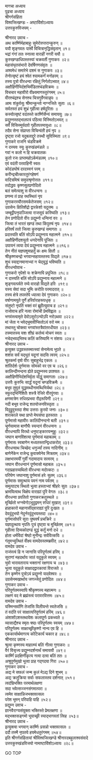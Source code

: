 मागचा अध्याय  
पुढचा अध्याय  
श्रीगर्गसंहिता  
विश्वजित्खण्डः - अष्टाविंशोऽध्यायः  
उत्तरकुरुविजयम् -  
  
श्रीनारद उवाच -  
अथ कार्ष्णिर्महाबाहुः सुमेरोरुत्तरान्कुरुन् ॥  
ययौ शृङ्गवतः पार्श्वे विचित्रानृद्धिसंवृतान् ॥१॥  
भद्रां गंगां ततः स्नात्वा वाराहीं नगरी ययौ ॥  
कुरुखण्डाधिपस्तस्यां चक्रवर्ती गुणाकरः ॥२॥  
महासंभृतसंभारो देवर्षिगणसंवृतः ॥  
अश्वमेधं समारेभे दशमं स गुणाकरः ॥३॥  
तेनोत्सृष्टं हयं श्वेतं श्यामकर्णं मनोहरम् ॥  
तस्य पुत्रो वीरधन्वा रक्षितुं निर्गतोऽभवत् ॥४॥  
अक्षौहिणीभिर्दशभिर्मंडितश्चंडविक्रमः ॥  
विचचार महावीरो वीक्ष्यमाणस्तुरंगमम् ॥५॥  
वीरश्चंद्रश्च सेनश्च चित्रगुर्वेगवान्नृपः ॥  
आमः शंकुर्वसुः श्रीमान्कुन्तो नाग्नजितेः सुताः ॥६॥  
सर्वतस्तं हयं शुभ्रं गृहीत्वा हर्षपूरिताः ॥  
कस्योत्सृष्टं वदंतस्ते कार्ष्णिसैन्यं समाययुः ॥७॥  
प्रद्युम्नस्तद्‌भालपत्रं पठित्वा विस्मितोऽभवत् ॥  
सर्वे विसिस्मुर्यदवो गृहीतपरमायुधाः ॥८॥  
तदैव सेना संप्राप्ता विचिन्वंती हयं नृप ॥  
दृष्ट्वा रजो यदुबलाद्दूरे तस्थौ सुविस्मिता ॥९॥  
गुणाकरे राजनि चंडविक्रमे  
     न दस्यवः स्युः कुरुखंडमंडले ॥  
गवां न कलो न हि चक्रवातकः  
     कुतो रजः प्राप्तमहोऽर्कमंडलम् ॥१०॥  
एवं वदंती परवाहिनी स्वतः  
     कोदंडघोषं दरदस्वनं परम् ॥  
करीन्द्रचीत्कारतुरंगहेषणं  
     वादित्रमिश्रं समुपाश्रृणोत्ततः ॥११॥  
तदोद्धवः कृष्णसुतप्रणोदितो  
     बलं समेत्याशु स वीरधन्वनः ॥  
प्रणम्य तं प्राह रथस्थितं नृप  
     गुणाकरस्यौरसमर्कतेजसम् ॥१२॥  
उग्रसेनः क्षितिशेंद्रो द्वारकेशो यदूत्तमः ॥  
जम्बूद्वीपनृपाञ्जित्वा राजसूयं करिष्यति ॥१३॥  
तेन प्रणोदितो वीरः प्रद्युम्नो धन्विनां वरः ॥  
जित्वा तं भारतं खण्डं तथा किंपुरुषं नृपः ॥१४॥  
हरिवर्षं ततो जित्वा कुरुखण्डं समागतः ॥  
प्रदास्यति बलिं सोऽपि प्रद्युम्नाय महात्मने ॥१५॥  
अक्षौहिणीदशयुतो धनदेनापि पूजितः ॥  
उपायनं त्वया देयं प्रद्युम्नाय महात्मने ॥॥१६॥  
तेन नीतं यज्ञपशुमाहर्तुं कः क्षमः क्षितौ ॥  
श्रीकृष्णचन्द्रो भगवान्सहायस्तस्य विद्यते ॥१७॥  
शुभं स्याद्दानमानाभ्यां न चेद्‌युद्धं भविष्यति ॥  
वीरधन्वोवाच -  
गुणाकरो नृपेशो यः शक्रेणापि प्रपूजितः ॥१८॥  
न दास्यति बलिं सोऽपि प्रद्युम्नाय महात्मने ॥  
शृङ्गवत्पर्वते रम्ये वाराहो विद्यते हरिः ॥१९॥  
यस्य सेवां सदा भूमिः करोति परमादरात् ॥  
तस्य क्षेत्रे तपस्तेपे ध्यात्वा देवं गुणाकरः ॥२०॥  
वर्षाणामयुते पूर्णे हरिर्वाराहरूपधृक् ॥  
संतुष्टो नृपतिं भक्तं वरं ब्रूहीत्युवाच ह ॥२१॥  
राजोवाच हरिं नत्वा रोमांची प्रेमविह्वलः ॥  
भगवंस्त्वामृते देवोऽसुरोऽन्योऽपि नरोऽथवा ॥२२॥  
मां जेता न भवेद्‌भूमावीप्सितोऽयं वरो मम ॥  
तथास्तु चोक्त्वा भगवांस्तत्रैवांतरधीयत ॥२३॥  
तस्मात्तस्य यशः शीघ्रं कर्तव्यं मोचनं स्वतः ॥  
नचेद्‌भवद्‌भिश्च कलिं करिष्यामि न संशयः ॥२४॥  
श्रीनारद उवाच -  
इत्युक्त उद्धवस्तस्मात्स्वां सेनामेत्य भूपते ॥  
शशंस सर्वं यद्भूतं यदूनां सदसि त्वरम् ॥२५॥  
श्रुतकर्मा वृषो वीरः सुबाहुर्भद्र एकलः ॥  
शांतिर्दर्शः पूर्णमासः सोमको वर एव च ॥२६॥  
कालिन्दीनन्दना ह्येते प्रद्युम्नस्य प्रपश्यतः ॥  
अक्षौहिणीभिर्दशभिर्वृता योद्धुं समागताः ॥२७॥  
उत्तरैः कुरुभिः सार्द्धं यदूनां चण्डविक्रमैः ॥  
बभूव तुमुलं युद्धमब्धीनामब्धिभिर्यथा ॥२८॥  
स्फुरद्‌भिर्निशितैः शस्त्रै रेजिरे वीरपुंगवाः ॥  
क्षणमात्रेण रुधिरप्रभवा रौद्ररूपिणी ॥२९॥  
नदी बभूव राजेन्द्र शतयोजनविस्तृता ॥  
विदुद्रुवुस्तदा शेषा उत्तराः कुरवो जनाः ॥३०॥  
शरत्काले यथा प्राप्ते मेघसंघा इतस्ततः ॥  
पूर्णमासो महावीरः कालिंदीनन्दनो बली ॥३१॥  
चूर्णयामास बाणौघैः स्यन्दनं वीरधन्वनः ॥  
वीरधन्वापि विरथो धनुष्टङ्कारयन्मुहुः ॥३२॥  
जघान बाणविंशत्या पूर्णमासं महाबलम् ॥  
पूर्णमासः स्वबाणेन मध्यतस्तान्द्विधाकरोत् ॥३३॥  
वीरधन्वाथ चिच्छेद धनुर्ज्यां तस्य नादिनीम् ॥  
बाणेनैकेन राजेन्द्र कुवाक्येनेव मित्रताम् ॥३४॥  
लक्षभारमयीं गुर्वीं गदामादाय सत्वरम् ॥  
जघान वीरधन्वानं पूर्णमासो महाबलः ॥३५॥  
गदाप्रहारव्यथितो वीरधन्वा मदोत्कटः ॥  
परिघेण जघानाशु पूर्णमासं हरेः सुतम् ॥३६॥  
पूर्णमासः समुत्थाय पवनं नाम पर्वतम् ॥  
समुत्पाट्य स्थितो भूत्वा हस्ताभ्यां श्रीहरेः सुतः ॥३७॥  
भ्रामयित्वाथ चिक्षेप वाराह्यां पुरि वेगतः ॥३८॥  
वीरधन्वा प्रपतितो गुणाकरक्रतुस्थले ॥  
मूर्च्छितो भग्नवेगोऽभूदुद्वमन् रुधिरं मुखात् ॥३९॥  
हाहाकारो महानासीद्‌वाराह्यां पुरि दुःखतः ॥  
देवदुंदुभयो नेदुर्नरदुंदुभयस्तदा ॥४०॥  
पूर्णमासोपरि सुराः पुष्पवर्षं प्रचक्रिरे ॥  
यज्ञादुत्थाय नृपतिः पुत्रं दृष्ट्वा च मूर्च्छितम् ॥४१॥  
गृहीत्वा दिव्यकोदण्डं युद्धं कर्तुं मनो दधे ॥  
होता धर्मविदां श्रेष्ठो मुनीन्द्रः सर्ववित्कविः ॥  
गंतुमभ्युत्थितं वीक्ष्य वामदेवस्तमब्रवीत् ॥४२॥  
वामदेव उवाच -  
राजंस्त्वं हि न जानासि परिपूर्णतमं हरिम् ॥  
सुराणां महदर्थाय जातं यदुकुले स्वयम् ॥  
भुवो भारावताराय भक्तानां रक्षणाय च ॥४३॥  
भूत्वा यदुकुले साक्षाद्द्वारकायां विराजते ॥  
तेन कृष्णेन पुत्रोऽयं प्रद्युम्नो यादवेश्वरः ॥  
उग्रसेनमखार्थाय जगज्जेतुं प्रणोदितः ॥४४॥  
गुणाकर उवाच -  
परिपूर्णतमस्यापि श्रीकृष्णस्य महात्मनः ॥  
लक्षणं वद मे ब्रह्मंस्त्वं परावरवित्तमः ॥४५॥  
वामदेव उवाच -  
यस्मिन्सर्वाणि तेजांसि विलीयन्ते स्वतेजसि ॥  
तं वदंति परं साक्षात्परिपूर्णतमं हरिम् ॥४६॥  
अंशाशोंऽशस्तथावेशः कलापूर्णः प्रकथ्यते ॥  
व्यासाद्यैश्च स्मृतः षष्ठः परिपूर्णतमः स्वयम् ॥४७॥  
परिपूर्णतमः साक्षाच्छ्रीकृष्णो नान्य एव हि ॥  
एककार्यार्थमागत्य कोटिकार्यं चकार ह ॥४८॥  
श्रीनारद उवाच -  
श्रुत्वा कृष्णस्य माहात्म्यं बलिं नीत्वा गुणाकरः ॥  
वैरं विसृज्य प्रद्युम्नदर्शनार्थं समाययौ ॥४९॥  
कार्ष्णिं प्रदक्षिणीकृत्य नत्वा दत्वा बलिं ततः ॥  
अश्रुपूर्णमुखो भूत्वा प्राह गद्‌गदया गिरा ॥५०॥  
गुणाकर उवाच -  
अद्य मे सफलं जन्म कुलं मेऽद्य दिने शुभम् ॥  
अद्य क्रतुक्रिया सर्वाः सफलास्तव दर्शनात् ॥५१॥  
त्वदंघ्रिभक्तिः परमार्थलक्षणा  
     सदा भवेत्सज्जनसंगमात्परा ॥  
त्वमेव साक्षान्निजभक्तवत्सलः  
     परेश भूमन् परिपाहि पाहि ॥५२॥  
प्रद्युम्न उवाच -  
ज्ञानवैराग्यसंयुक्ता भक्तिस्ते प्रेमलक्षणा ॥  
मद्‌भक्तसङ्गमो भूयाच्छ्री स्याद्‌भागवतां त्विह ॥५३॥  
श्रीनारद उवाच -  
इत्युक्त्वा भगवान् कार्ष्णिः प्रसन्नो भक्तवत्सलः ॥  
ददौ तस्मै नृपतये हयमेधतुरंगमम् ॥५४॥  
इति श्रीगर्गसंहितायां श्रीविश्वजित्खण्डे श्रीनारदबहुलाश्वसंवादे  
उत्तरकुरुखंडविजयो नामाष्टाविंशोऽध्यायः ॥२८॥  
  
GO TOP
